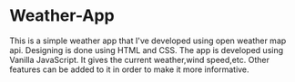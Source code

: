 # Weather-App
This is a simple weather app that I've developed using open weather map api. Designing is done using HTML and CSS. The app is developed using Vanilla JavaScript. It gives the current weather,wind speed,etc. Other features can be added to it in order to make it more informative.
